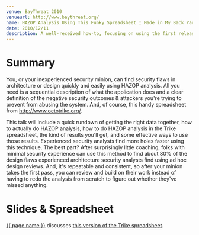 ```yaml
---
venue: BayThreat 2010
venueurl: http://www.baythreat.org/
name: HAZOP Analysis Using This Funky Spreadsheet I Made in My Back Yard
date: 2010/12/11
description: A well-received how-to, focusing on using the first release candidate Trike spreadsheet to perform HAZOP analysis.
---
```


# Summary

You, or your inexperienced security minion, can find security flaws in 
architecture or design quickly and easily using HAZOP analysis. All you 
need is a sequential description of what the application does and a clear 
definition of the negative security outcomes & attackers you're trying 
to prevent from abusing the system. And, of course, this handy spreadsheet
from http://www.octotrike.org/. 

This talk will include a quick rundown of getting the right data together,
how to actually do HAZOP analysis, how to do HAZOP analysis in the Trike
spreadsheet, the kind of results you'll get, and some effective ways to use
those results. Experienced security analysts find more holes faster using
this technique. The best part? After surprisingly little coaching, folks
with minimal security experience can use this method to find about 80% of
the design flaws experienced architecture security analysts find using ad
hoc design reviews. And, it's repeatable and consistent, so after your minion
takes the first pass, you can review and build on their work instead of
having to redo the analysis from scratch to figure out whether they've
missed anything.

# Slides & Spreadsheet

[{{ page.name }}](Trike-BayThreat-2010.pptx)
discusses [this version of the Trike spreadsheet](http://trike.svn.sourceforge.net/viewvc/trike/trunk/src/Trike.xlsx?revision=10).
